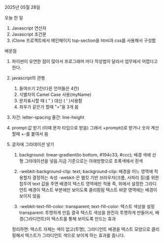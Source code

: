 2025년 05월 28일

오늘 한 일
1. Javascript 연산자
2. Javascript 조건문
3. iClone 프로젝트에서 메인페이지 top-section을
   html과 css를 사용해서 구성함

배운점
1. 파이썬이 유연한 점이 많아서 프로그래머 마다 작성법이 달라서 업무에서 어렵다고 한다.
2. javascript의 관행
   1. 들여쓰기 2칸(다른 언어들은 4칸)
   2. 식별자의 Camel Case 사용(myName)
   3. 문자표시할 때 ( " ) 대신 ( ' )사용함
   4. 좌우가 같은가 할때 "="을 3개 씀
3. 자간: letter-spacing
   줄간: line-height
4. prompt:값 받기 (이때 문자 타입으로 받음)
   그래서 +prompt()로 받거나 숫자 계산 할때 +-를 붙여서 씀
5. 글자에 그라데이션 넣기
   
   1. background: linear-gradient(to bottom, #194c33, #ccc);
   배경 색에 선형 그라데이션을 넣음.지금 기준으로는 아래방향으로 초록색에서 흰색
   
   2. -webkit-background-clip: text;
   background-clip: 배경을 어느 영역에 적용할지 결정하는 속성
   -webkit-은 웹킷 기반 브라우저(크롬, 사파리 등)를 위한 접두어
   text 값을 주면 배경이 텍스트 영역에만 적용
   즉, 위에서 설정한 그라디언트 배경이 텍스트 부분에만 보이도록 클리핑됨
   텍스트 바깥 영역에는 배경이 보이지 않음

   4. -webkit-text-fill-color: transparent;
   text-fill-color: 텍스트 색상을 설정
   transparent: 투명하게 만듬
   결국 텍스트 색상을 완전히 투명하게 만들어서, 배경(그라디언트)이 텍스트를 통해 보이도록 만드는 효과

   정리하면:
   텍스트 자체는 색이 없고(투명),
   그라디언트 배경을 텍스트 모양으로 클리핑해서
   텍스트가 그라디언트 색으로 보이게 하는 효과를 줍니다.
